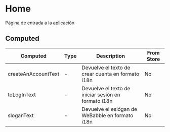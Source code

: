 # Home

Página de entrada a la aplicación

## Computed

<!-- @vuese:Home:computed:start -->
|Computed|Type|Description|From Store|
|---|---|---|---|
|createAnAccountText|-|Devuelve el texto de crear cuenta en formato i18n|No|
|toLogInText|-|Devuelve el texto de iniciar sesión en formato i18n|No|
|sloganText|-|Devuelve el eslógan de WeBabble en formato i18n|No|

<!-- @vuese:Home:computed:end -->


